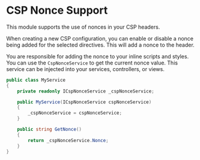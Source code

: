 ﻿# CSP Nonce Support

This module supports the use of nonces in your CSP headers.

When creating a new CSP configuration, you can enable or disable a nonce being added for the selected directives. This will add a nonce to the header.

You are responsible for adding the nonce to your inline scripts and styles. You can use the `CspNonceService` to get the current nonce value. This service can be injected into your services, controllers, or views.

```csharp
public class MyService
{
    private readonly ICspNonceService _cspNonceService;

    public MyService(ICspNonceService cspNonceService)
    {
        _cspNonceService = cspNonceService;
    }

    public string GetNonce()
    {
        return _cspNonceService.Nonce;
    }
}
```